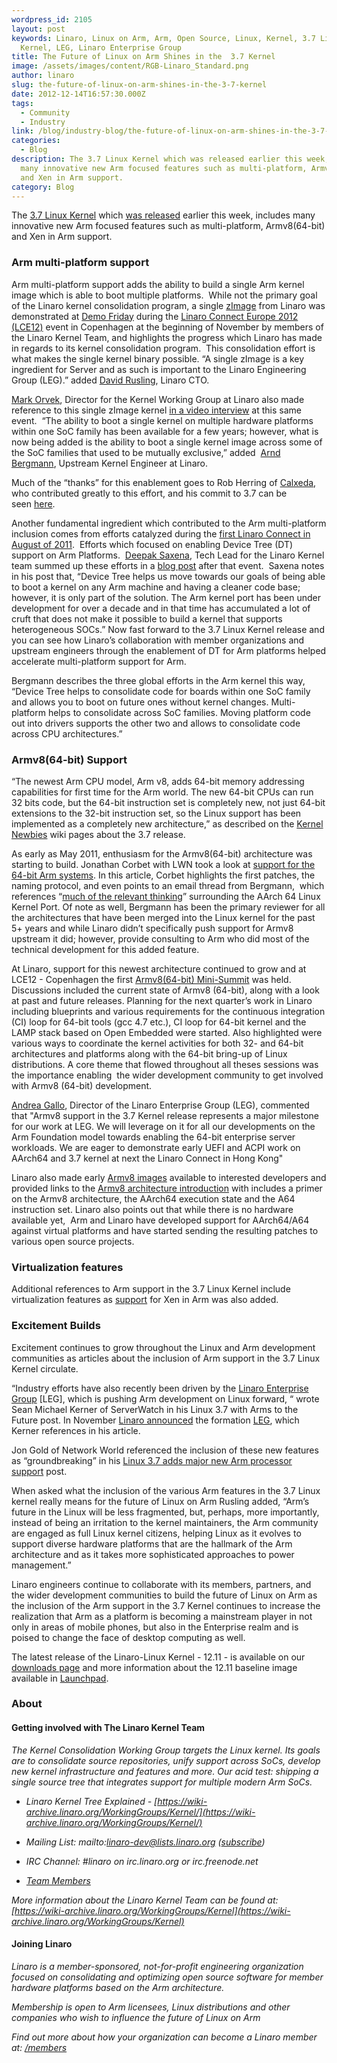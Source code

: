 ```yaml
---
wordpress_id: 2105
layout: post
keywords: Linaro, Linux on Arm, Arm, Open Source, Linux, Kernel, 3.7 Linux
  Kernel, LEG, Linaro Enterprise Group
title: The Future of Linux on Arm Shines in the  3.7 Kernel
image: /assets/images/content/RGB-Linaro_Standard.png
author: linaro
slug: the-future-of-linux-on-arm-shines-in-the-3-7-kernel
date: 2012-12-14T16:57:30.000Z
tags:
  - Community
  - Industry
link: /blog/industry-blog/the-future-of-linux-on-arm-shines-in-the-3-7-kernel/
categories:
  - Blog
description: The 3.7 Linux Kernel which was released earlier this week, includes
  many innovative new Arm focused features such as multi-platform, Armv8(64-bit)
  and Xen in Arm support.
category: Blog
---
```


The [3.7 Linux Kernel](http://kernelnewbies.org/Linux_3.7) which [was released](https://lkml.org/lkml/2012/12/10/688) earlier this week, includes many innovative new Arm focused features such as multi-platform, Armv8(64-bit) and Xen in Arm support.


### Arm multi-platform support

Arm multi-platform support adds the ability to build a single Arm kernel image which is able to boot multiple platforms.  While not the primary goal of the Linaro kernel consolidation program, a single [zImage](http://git.kernel.org/?p=linux/kernel/git/torvalds/linux.git;a=commit;h=9cd11c0c47b8690b47e7573311ce5c483cb344ed) from Linaro was demonstrated at [Demo Friday](https://connect.linaro.org/) during the [Linaro Connect Europe 2012 (LCE12)](https://connect.linaro.org/resources/) event in Copenhagen at the beginning of November by members of the Linaro Kernel Team, and highlights the progress which Linaro has made in regards to its kernel consolidation program.  This consolidation effort is what makes the single kernel binary possible. “A single zImage is a key ingredient for Server and as such is important to the Linaro Engineering Group (LEG).” added [David Rusling](/about/), Linaro CTO.

[Mark Orvek](/about/), Director for the Kernel Working Group at Linaro also made reference to this single zImage kernel [in a video interview](http://youtu.be/5nphAyCFCaA) at this same event.  “The ability to boot a single kernel on multiple hardware platforms within one SoC family has been available for a few years; however, what is now being added is the ability to boot a single kernel image across some of the SoC families that used to be mutually exclusive,” added  [Arnd Bergmann](/about/), Upstream Kernel Engineer at Linaro.

Much of the “thanks” for this enablement goes to Rob Herring of [Calxeda](http://silverlining-systems.com//), who contributed greatly to this effort, and his commit to 3.7 can be seen [here](http://git.kernel.org/?p=linux/kernel/git/torvalds/linux-2.6.git;a=commitdiff;h=387798b37c8dd0ae24c0ac12ba456dd76865bca3).

Another fundamental ingredient which contributed to the Arm multi-platform inclusion comes from efforts catalyzed during the [first Linaro Connect in August of 2011](https://connect.linaro.org/).  Efforts which focused on enabling Device Tree (DT) support on Arm Platforms.  [Deepak Saxena](/about/), Tech Lead for the Linaro Kernel team summed up these efforts in a [blog post](/blog/enabling-device-tree-support-on-arm-platforms/) after that event.  Saxena notes in his post that, “Device Tree helps us move towards our goals of being able to boot a kernel on any Arm machine and having a cleaner code base; however, it is only part of the solution. The Arm kernel port has been under development for over a decade and in that time has accumulated a lot of cruft that does not make it possible to build a kernel that supports heterogeneous SOCs.” Now fast forward to the 3.7 Linux Kernel release and you can see how Linaro’s collaboration with member organizations and upstream engineers through the enablement of DT for Arm platforms helped accelerate multi-platform support for Arm.

Bergmann describes the three global efforts in the Arm kernel this way, “Device Tree helps to consolidate code for boards within one SoC family and allows you to boot on future ones without kernel changes. Multi-platform helps to consolidate across SoC families. Moving platform code out into drivers supports the other two and allows to consolidate code across CPU architectures.”


### Armv8(64-bit) Support


“The newest Arm CPU model, Arm v8, adds 64-bit memory addressing capabilities for first time for the Arm world. The new 64-bit CPUs can run 32 bits code, but the 64-bit instruction set is completely new, not just 64-bit extensions to the 32-bit instruction set, so the Linux support has been implemented as a completely new architecture,” as described on the [Kernel Newbies](http://kernelnewbies.org/Linux_3.7) wiki pages about the 3.7 release.

As early as May 2011, enthusiasm for the Armv8(64-bit) architecture was starting to build. Jonathan Corbet with LWN took a look at [support for the 64-bit Arm systems](https://lwn.net/Articles/506148/). In this article, Corbet highlights the first patches, the naming protocol, and even points to an email thread from Bergmann,  which references “[much of the relevant thinking](https://lwn.net/Articles/506165/)” surrounding the AArch 64 Linux Kernel Port. Of note as well, Bergmann has been the primary reviewer for all the architectures that have been merged into the Linux kernel for the past 5+ years and while Linaro didn’t specifically push support for Armv8 upstream it did; however, provide consulting to Arm who did most of the technical development for this added feature.

At Linaro, support for this newest architecture continued to grow and at LCE12 - Copenhagen the first [Armv8(64-bit) Mini-Summit](/blog/armv8-64-bit-mini-summit-at-lce12-copenhagen/) was held. Discussions included the current state of Armv8 (64-bit), along with a look at past and future releases. Planning for the next quarter’s work in Linaro including blueprints and various requirements for the continuous integration (CI) loop for 64-bit tools (gcc 4.7 etc.), CI loop for 64-bit kernel and the LAMP stack based on Open Embedded were started. Also highlighted were various ways to coordinate the kernel activities for both 32- and 64-bit architectures and platforms along with the 64-bit bring-up of Linux distributions. A core theme that flowed throughout all theses sessions was the importance enabling  the wider development community to get involved with Armv8 (64-bit) development.

[Andrea Gallo](/about/), Director of the Linaro Enterprise Group (LEG), commented that "Armv8 support in the 3.7 Kernel release represents a major milestone for our work at LEG. We will leverage on it for all our developments on the Arm Foundation model towards enabling the 64-bit enterprise server workloads. We are eager to demonstrate early UEFI and ACPI work on AArch64 and 3.7 kernel at next the Linaro Connect in Hong Kong"

Linaro also made early [Armv8 images](/engineering/) available to interested developers and provided links to the [Armv8 architecture introduction](https://developer.arm.com/architectures/cpu-architecture/a-profile) with includes a primer on the Armv8 architecture, the AArch64 execution state and the A64 instruction set. Linaro also points out that while there is no hardware available yet,  Arm and Linaro have developed support for AArch64/A64 against virtual platforms and have started sending the resulting patches to various open source projects.


### Virtualization features


Additional references to Arm support in the 3.7 Linux Kernel include virtualization features as [support](http://git.kernel.org/?p=linux/kernel/git/torvalds/linux-2.6.git;a=commitdiff;h=eff8d6447d5fac2995ffa5c1f0ea2da5bd7074c9) for Xen in Arm was also added.


### Excitement Builds


Excitement continues to grow throughout the Linux and Arm development communities as articles about the inclusion of Arm support in the 3.7 Linux Kernel circulate.

“Industry efforts have also recently been driven by the [Linaro Enterprise Group](/engineering/datacenter-and-cloud/) [LEG], which is pushing Arm development on Linux forward, “ wrote Sean Michael Kerner of ServerWatch in his Linux 3.7 with Arms to the Future post. In November [Linaro announced](/news/industry-leaders-collaborate-to-accelerate-software-ecosystem-for-arm-servers-and-join-linaro/) the formation [LEG](/engineering/datacenter-and-cloud/), which Kerner references in his article.

Jon Gold of Network World referenced the inclusion of these new features as “groundbreaking” in his [Linux 3.7 adds major new Arm processor support]() post.

When asked what the inclusion of the various Arm features in the 3.7 Linux kernel really means for the future of Linux on Arm Rusling added, “Arm’s future in the Linux will be less fragmented, but, perhaps, more importantly, instead of being an irritation to the kernel maintainers, the Arm community are engaged as full Linux kernel citizens, helping Linux as it evolves to support diverse hardware platforms that are the hallmark of the Arm architecture and as it takes more sophisticated approaches to power management.”

Linaro engineers continue to collaborate with its members, partners, and the wider development communities to build the future of Linux on Arm as the inclusion of the Arm support in the 3.7 Kernel continues to increase the realization that Arm as a platform is becoming a mainstream player in not only in areas of mobile phones, but also in the Enterprise realm and is poised to change the face of desktop computing as well.

The latest release of the Linaro-Linux Kernel - 12.11 - is available on our [downloads page](/downloads/) and more information about the 12.11 baseline image available in [Launchpad](https://launchpad.net/linaro-linux-baseline/+milestone/12.11).


### **About**

#### **Getting involved with The Linaro Kernel Team**


_The Kernel Consolidation Working Group targets the Linux kernel. Its goals are to consolidate source repositories, unify support across SoCs, develop new kernel infrastructure and features and more. Our acid test: shipping a single source tree that integrates support for multiple modern Arm SoCs._




  * _Linaro Kernel Tree Explained - [https://wiki-archive.linaro.org/WorkingGroups/Kernel/](https://wiki-archive.linaro.org/WorkingGroups/Kernel/)_


  * _Mailing List: mailto:linaro-dev@lists.linaro.org ([subscribe](http://lists.linaro.org/mailman/listinfo/linaro-dev))_


  * _IRC Channel: #linaro on irc.linaro.org or irc.freenode.net_


  * _[Team Members](/about/)_


_More information about the Linaro Kernel Team can be found at: [https://wiki-archive.linaro.org/WorkingGroups/Kernel](https://wiki-archive.linaro.org/WorkingGroups/Kernel)_


#### **Joining Linaro**


_Linaro is a member-sponsored, not-for-profit engineering organization focused on consolidating and optimizing open source software for member hardware platforms based on the Arm architecture._

_Membership is open to Arm licensees, Linux distributions and other companies who wish to influence the future of Linux on Arm_

_Find out more about how your organization can become a Linaro member at: [/members](/membership/)_
